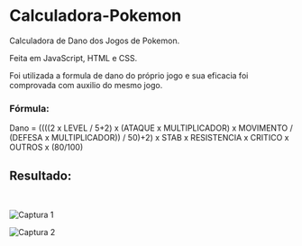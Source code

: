 # Calculadora-Pokemon
Calculadora de Dano dos Jogos de Pokemon.

Feita em JavaScript, HTML e CSS.

Foi utilizada a formula de dano do próprio jogo e sua eficacia foi comprovada com auxilio do mesmo jogo.

### Fórmula:

Dano = ((((2 x LEVEL / 5+2) x (ATAQUE x MULTIPLICADOR) x MOVIMENTO / (DEFESA x MULTIPLICADOR)) / 50)+2) x STAB x RESISTENCIA x CRITICO x OUTROS x (80/100)

## Resultado:

<br>

![Captura 1](https://user-images.githubusercontent.com/103449368/208981124-9f01aecf-d8db-415f-8a9d-4fb956cfd42d.png)

![Captura 2](https://user-images.githubusercontent.com/103449368/208981182-44f2998a-4042-4ead-9886-a79ac0105b33.png)
